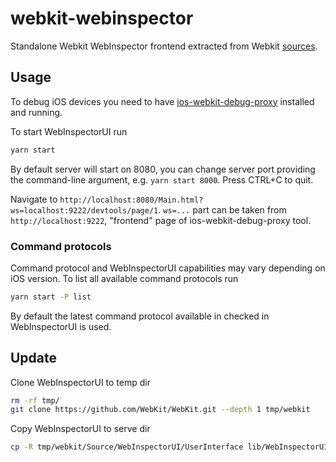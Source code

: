 # webkit-webinspector

Standalone Webkit WebInspector frontend extracted from Webkit [sources](https://github.com/WebKit/WebKit/tree/main/Source/WebInspectorUI/UserInterface).


## Usage
To debug iOS devices you need to have [ios-webkit-debug-proxy](https://github.com/google/ios-webkit-debug-proxy) installed and running.

To start WebInspectorUI run

```bash
yarn start
```

By default server will start on 8080, you can change server port providing the command-line argument, e.g. `yarn start 8000`. Press CTRL+C to quit.

Navigate to `http://localhost:8080/Main.html?ws=localhost:9222/devtools/page/1`. `ws=...` part can be taken from `http://localhost:9222`, "frontend" page of ios-webkit-debug-proxy tool.

### Command protocols

Command protocol and WebInspectorUI capabilities may vary depending on iOS version. To list all available command protocols run

```bash
yarn start -P list
```

By default the latest command protocol available in checked in WebInspectorUI is used.

## Update

Clone WebInspectorUI to temp dir

```bash
rm -rf tmp/
git clone https://github.com/WebKit/WebKit.git --depth 1 tmp/webkit
```

Copy WebInspectorUI to serve dir

```bash
cp -R tmp/webkit/Source/WebInspectorUI/UserInterface lib/WebInspectorUI/latest
```
